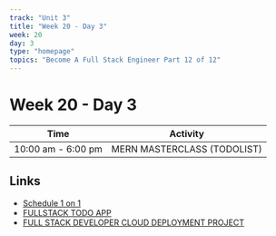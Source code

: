 ```yaml
---
track: "Unit 3"
title: "Week 20 - Day 3"
week: 20
day: 3
type: "homepage"
topics: "Become A Full Stack Engineer Part 12 of 12"
---
```



# Week 20 - Day 3
| Time  | Activity |
| ----- | ------ |
| 10:00 am - 6:00 pm | MERN MASTERCLASS (TODOLIST) |

## Links
- [Schedule 1 on 1](https://calendly.com/arthurbernier)
- [FULLSTACK TODO APP](/unit3/week-20/day-3/slides)
- [FULL STACK DEVELOPER CLOUD DEPLOYMENT PROJECT](/unit3/week-20/day-3/project)

